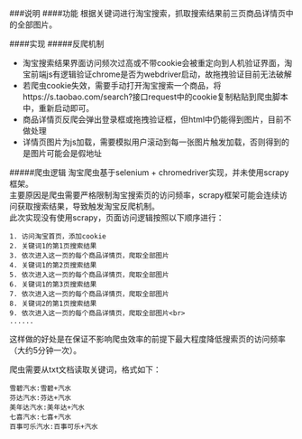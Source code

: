 ###说明
####功能
根据关键词进行淘宝搜索，抓取搜索结果前三页商品详情页中的全部图片。

####实现
#####反爬机制
* 淘宝搜索结果界面访问频次过高或不带cookie会被重定向到人机验证界面，淘宝前端js有逻辑验证chrome是否为webdriver启动，故拖拽验证目前无法破解
* 若爬虫cookie失效，需要手动打开淘宝搜索一个商品，将https://s.taobao.com/search?接口request中的cookie复制粘贴到爬虫脚本中，重新启动即可。
* 商品详情页反爬会弹出登录框或拖拽验证框，但html中仍能得到图片，目前不做处理
* 详情页图片为js加载，需要模拟用户滚动到每一张图片触发加载，否则得到的是图片可能会是假地址

#####爬虫逻辑
淘宝爬虫基于selenium + chromedriver实现，并未使用scrapy框架。<br>
主要原因是爬虫需要严格限制淘宝搜索页的访问频率，scrapy框架可能会连续访问获取搜索结果，导致触发淘宝反爬机制。<br>
此次实现没有使用scrapy，页面访问逻辑按照以下顺序进行：<br>
```
1. 访问淘宝首页，添加cookie
2. 关键词1的第1页搜索结果
3. 依次进入这一页的每个商品详情页，爬取全部图片
4. 关键词1的第2页搜索结果
5. 依次进入这一页的每个商品详情页，爬取全部图片
6. 关键词1的第3页搜索结果
7. 依次进入这一页的每个商品详情页，爬取全部图片
8. 关键词2的第1页搜索结果
9. 依次进入这一页的每个商品详情页，爬取全部图片<br>
......
```

这样做的好处是在保证不影响爬虫效率的前提下最大程度降低搜索页的访问频率（大约5分钟一次）。

爬虫需要从txt文档读取关键词，格式如下：
```
雪碧汽水:雪碧+汽水
芬达汽水:芬达+汽水
美年达汽水:美年达+汽水
七喜汽水:七喜+汽水
百事可乐汽水:百事可乐+汽水
```
